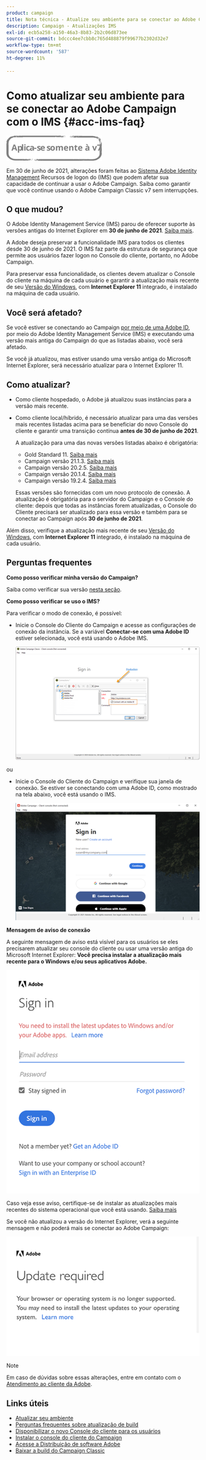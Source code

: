 ```yaml
---
product: campaign
title: Nota técnica - Atualize seu ambiente para se conectar ao Adobe Campaign com o IMS
description: Campaign - Atualizações IMS
exl-id: ecb5a258-a150-46a3-8b83-2b2c06d873ee
source-git-commit: bdccc4ee7cbb8c765d488879f99677b2302d32e7
workflow-type: tm+mt
source-wordcount: '587'
ht-degree: 11%

---
```


# Como atualizar seu ambiente para se conectar ao Adobe Campaign com o IMS {#acc-ims-faq}

![](../../assets/v7-only.svg)

Em 30 de junho de 2021, alterações foram feitas ao [Sistema Adobe Identity Management](https://helpx.adobe.com/br/enterprise/using/identity.html) Recursos de logon do (IMS) que podem afetar sua capacidade de continuar a usar o Adobe Campaign. Saiba como garantir que você continue usando o Adobe Campaign Classic v7 sem interrupções.

## O que mudou?

O Adobe Identity Management Service (IMS) parou de oferecer suporte às versões antigas do Internet Explorer em **30 de junho de 2021**. [Saiba mais](https://helpx.adobe.com/x-productkb/global/update-operating-system-and-browser.html).

A Adobe deseja preservar a funcionalidade IMS para todos os clientes desde 30 de junho de 2021. O IMS faz parte da estrutura de segurança que permite aos usuários fazer logon no Console do cliente, portanto, no Adobe Campaign.

Para preservar essa funcionalidade, os clientes devem atualizar o Console do cliente na máquina de cada usuário e garantir a atualização mais recente de seu [Versão do Windows](../../rn/using/compatibility-matrix.md#ClientConsoleoperatingsystems), com **Internet Explorer 11** integrado, é instalado na máquina de cada usuário.

## Você será afetado?

Se você estiver se conectando ao Campaign [por meio de uma Adobe ID](../../integrations/using/about-adobe-id.md), por meio do Adobe Identity Management Service (IMS) e executando uma versão mais antiga do Campaign do que as listadas abaixo, você será afetado.

Se você já atualizou, mas estiver usando uma versão antiga do Microsoft Internet Explorer, será necessário atualizar para o Internet Explorer 11.

## Como atualizar?

* Como cliente hospedado, o Adobe já atualizou suas instâncias para a versão mais recente.

* Como cliente local/híbrido, é necessário atualizar para uma das versões mais recentes listadas acima para se beneficiar do novo Console do cliente e garantir uma transição contínua **antes de 30 de junho de 2021**.

   A atualização para uma das novas versões listadas abaixo é obrigatória:

   * Gold Standard 11. [Saiba mais](../../rn/using/gold-standard.md)
   * Campaign versão 21.1.3. [Saiba mais](../../rn/using/latest-release.md)
   * Campaign versão 20.2.5. [Saiba mais](../../rn/using/release--2020.md#release-20-2-5-build-9188)
   * Campaign versão 20.1.4. [Saiba mais](../../rn/using/release--2020.md#release-20-1-4-build-9126)
   * Campaign versão 19.2.4. [Saiba mais](../../rn/using/release--2019.md#release-19-2-4-build-9082)

   Essas versões são fornecidas com um novo protocolo de conexão. A atualização é obrigatória para o servidor do Campaign e o Console do cliente: depois que todas as instâncias forem atualizadas, o Console do Cliente precisará ser atualizado para essa versão e também para se conectar ao Campaign após **30 de junho de 2021**.

Além disso, verifique a atualização mais recente de seu [Versão do Windows](../../rn/using/compatibility-matrix.md#ClientConsoleoperatingsystems), com **Internet Explorer 11** integrado, é instalado na máquina de cada usuário.

## Perguntas frequentes

**Como posso verificar minha versão do Campaign?**

Saiba como verificar sua versão [nesta seção](../../platform/using/launching-adobe-campaign.md#getting-your-campaign-version).


**Como posso verificar se uso o IMS?**

Para verificar o modo de conexão, é possível:

* Inicie o Console do Cliente do Campaign e acesse as configurações de conexão da instância. Se a variável **Conectar-se com uma Adobe ID** estiver selecionada, você está usando o Adobe IMS.

   ![](../../integrations/using/assets/ims_1.png)

ou

* Inicie o Console do Cliente do Campaign e verifique sua janela de conexão. Se estiver se conectando com uma Adobe ID, como mostrado na tela abaixo, você está usando o IMS.

   ![](../../integrations/using/assets/adobeID.png)

**Mensagem de aviso de conexão**

A seguinte mensagem de aviso está visível para os usuários se eles precisarem atualizar seu console do cliente ou usar uma versão antiga do Microsoft Internet Explorer: **Você precisa instalar a atualização mais recente para o Windows e/ou seus aplicativos Adobe.**

![](../../integrations/using/assets/do-not-localize/errorMsg.png)

Caso veja esse aviso, certifique-se de instalar as atualizações mais recentes do sistema operacional que você está usando. [Saiba mais](https://helpx.adobe.com/x-productkb/global/update-operating-system-and-browser.html)

Se você não atualizou a versão do Internet Explorer, verá a seguinte mensagem e não poderá mais se conectar ao Adobe Campaign:

![](../../integrations/using/assets/do-not-localize/errorUpdateReq.png)

>[!NOTE]
>
>Em caso de dúvidas sobre essas alterações, entre em contato com o [Atendimento ao cliente da Adobe](https://helpx.adobe.com/br/enterprise/admin-guide.html/enterprise/using/support-for-experience-cloud.ug.html).

## Links úteis

* [Atualizar seu ambiente](../../production/using/build-upgrade.md)
* [Perguntas frequentes sobre atualização de build](../../platform/using/faq-build-upgrade.md)
* [Disponibilizar o novo Console do cliente para os usuários](../../installation/using/client-console-availability-for-windows.md)
* [Instalar o console do cliente do Campaign](../../installation/using/installing-the-client-console.md)
* [Acesse a Distribuição de software Adobe](https://experienceleague.adobe.com/docs/experience-cloud/software-distribution/home.html?lang=en)
* [Baixar a build do Campaign Classic](https://experience.adobe.com/#/downloads/content/software-distribution/br/campaign.html)
